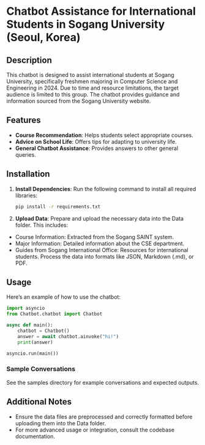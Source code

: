 # Chatbot Assistance for International Students in Sogang University (Seoul, Korea)

## Description
This chatbot is designed to assist international students at Sogang University, specifically freshmen majoring in Computer Science and Engineering in 2024. Due to time and resource limitations, the target audience is limited to this group. The chatbot provides guidance and information sourced from the Sogang University website.

## Features
- **Course Recommendation**: Helps students select appropriate courses.
- **Advice on School Life**: Offers tips for adapting to university life.
- **General Chatbot Assistance**: Provides answers to other general queries.

## Installation

1. **Install Dependencies**:
   Run the following command to install all required libraries:
   ```bash
   pip install -r requirements.txt
2. **Upload Data**: Prepare and upload the necessary data into the Data folder. This includes:
  - Course Information: Extracted from the Sogang SAINT system.
  - Major Information: Detailed information about the CSE department.
  - Guides from Sogang International Office: Resources for international students.
  Process the data into formats like JSON, Markdown (.md), or PDF.

## Usage

Here’s an example of how to use the chatbot:
```python
import asyncio
from Chatbot.chatbot import Chatbot

async def main():
    chatbot = Chatbot()
    answer = await chatbot.ainvoke("hi!")
    print(answer)

asyncio.run(main())
```

### Sample Conversations
See the samples directory for example conversations and expected outputs.

## Additional Notes
- Ensure the data files are preprocessed and correctly formatted before uploading them into the Data folder.
- For more advanced usage or integration, consult the codebase documentation.
